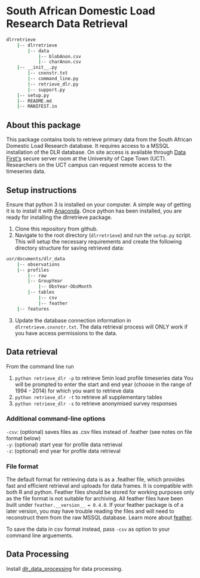 # South African Domestic Load Research Data Retrieval

```bash
dlrretrieve
    |-- dlrretrieve
    	|-- data
    	    |-- blobAnon.csv
    	    |-- charAnon.csv
	|-- __init__.py
    	|-- cnxnstr.txt	
    	|-- command_line.py
    	|-- retrieve_dlr.py
    	|-- support.py
    |-- setup.py
    |-- README.md
    |-- MANIFEST.in

```

## About this package

This package contains tools to retrieve primary data from the South African Domestic Load Research database. It requires access to a MSSQL installation of the DLR database. On site access is available through [Data First's](www.datafirst.uct.ac.za) secure server room at the University of Cape Town (UCT). Researchers on the UCT campus can request remote access to the timeseries data.

## Setup instructions
Ensure that python 3 is installed on your computer. A simple way of getting it is to install it with [Anaconda](https://conda.io/docs/user-guide/install/index.html). Once python has been installed, you are ready for installing the dlrretrieve package.

1. Clone this repository from github.
2. Navigate to the root directory (`dlrretrieve`) and run the `setup.py` script. This will setup the necessary requirements and create the following directory structure for saving retrieved data:

```bash
usr/documents/dlr_data
    |-- observations
	|-- profiles
	    |-- raw
		|-- GroupYear
		    |-- ObsYear-ObsMonth
		|-- tables
		    |-- csv
		    |-- feather
    |-- features
```

3. Update the database connection information in `dlrretrieve.cnxnstr.txt`. The data retrieval process will ONLY work if you have access permissions to the data. 

## Data retrieval

From the command line run 

1. `python retrieve_dlr -p` to retrieve 5min load profile timeseries data
	You will be prompted to enter the start and end year (choose in the range of 1994 - 2014) for which you want to retrieve data
2. `python retrieve_dlr -t` to retrieve all supplementary tables
3. `python retrieve_dlr -s` to retrieve anonymised survey responses

### Additional command-line options

`-csv`: (optional) saves files as .csv files instead of .feather (see notes on file format below)  
`-y`: (optional) start year for profile data retrieval  
`-z`: (optional) end year for profile data retrieval  

### File format
The default format for retrieving data is as a .feather file, which provides fast and efficient retrieval and uploads for data frames. It is compatible with both R and python. Feather files should be stored for working purposes only as the file format is not suitable for archiving. All feather files have been built under `feather.__version__ = 0.4.0`. If your feather package is of a later version, you may have trouble reading the files and will need to reconstruct them from the raw MSSQL database. Learn more about [feather](https://github.com/wesm/feather).

To save the data in csv format instead, pass `-csv` as option to your command line arguements.

## Data Processing

Install [dlr_data_processing]() for data processing.
